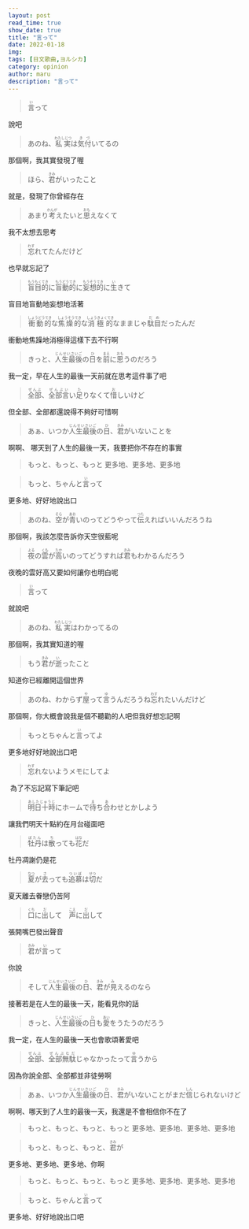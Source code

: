 ```yaml
---
layout: post
read_time: true
show_date: true
title: "言って"
date: 2022-01-18
img: 
tags: [日文歌曲,ヨルシカ]
category: opinion
author: maru
description: "言って"
---
```

><div><ruby><rb>言</rb><rt>い</rt></ruby>って</div>
說吧

><div>あのね、<ruby><rb>私実</rb><rt>わたしじつ</rt></ruby>は<ruby><rb>気付</rb><rt>きづ</rt></ruby>いてるの</div>
那個啊，我其實發現了喔

><div>ほら、<ruby><rb>君</rb><rt>きみ</rt></ruby>がいったこと</div>
就是，發現了你曾經存在

><div>あまり<ruby><rb>考</rb><rt>かんが</rt></ruby>えたいと<ruby><rb>思</rb><rt>おも</rt></ruby>えなくて</div>
我不太想去思考

><div><ruby><rb>忘</rb><rt>わす</rt></ruby>れてたんだけど</div>
也早就忘記了

><div><ruby><rb>盲目的</rb><rt>もうもくてき</rt></ruby>に<ruby><rb>盲動的</rb><rt>もうどうてき</rt></ruby>に<ruby><rb>妄想的</rb><rt>もうそうてき</rt></ruby>に<ruby><rb>生</rb><rt>い</rt></ruby>きて</div>
盲目地盲動地妄想地活著

><div><ruby><rb>衝動的</rb><rt>しょうどうてき</rt></ruby>な<ruby><rb>焦燥的</rb><rt>しょうそうてき</rt></ruby>な<ruby><rb>消極的</rb><rt>しょうきょくてき</rt></ruby>なままじゃ<ruby><rb>駄目</rb><rt>だめ</rt></ruby>だったんだ</div>
衝動地焦躁地消極得這樣下去不行啊

><div>きっと、<ruby><rb>人生最後</rb><rt>じんせいさいご</rt></ruby>の<ruby><rb>日</rb><rt>ひ</rt></ruby>を<ruby><rb>前</rb><rt>まえ</rt></ruby>に<ruby><rb>思</rb><rt>おも</rt></ruby>うのだろう</div>
我一定，早在人生的最後一天前就在思考這件事了吧

><div><ruby><rb>全部</rb><rt>ぜんぶ</rt></ruby>、<ruby><rb>全部言</rb><rt>ぜんぶい</rt></ruby>い<ruby><rb>足</rb><rt>た</rt></ruby>りなくて<ruby><rb>惜</rb><rt>お</rt></ruby>しいけど</div>
但全部、全部都還說得不夠好可惜啊

><div>あぁ、いつか<ruby><rb>人生最後</rb><rt>じんせいさいご</rt></ruby>の<ruby><rb>日</rb><rt>ひ</rt></ruby>、<ruby><rb>君</rb><rt>きみ</rt></ruby>がいないことを</div>
啊啊、 哪天到了人生的最後一天，我要把你不存在的事實

>もっと、もっと、もっと
更多地、更多地、更多地

><div>もっと、ちゃんと<ruby><rb>言</rb><rt>い</rt></ruby>って</div>
更多地、好好地說出口

><div>あのね、<ruby><rb>空</rb><rt>そら</rt></ruby>が<ruby><rb>青</rb><rt> あお</rt></ruby>いのってどうやって<ruby><rb>伝</rb><rt> つた</rt></ruby>えればいいんだろうね</div>
那個啊，我該怎麼告訴你天空很藍呢

><div><ruby><rb>夜</rb><rt>よる</rt></ruby>の<ruby><rb>雲</rb><rt>くも</rt></ruby>が<ruby><rb>高</rb><rt>たか</rt></ruby>いのってどうすれば<ruby><rb>君</rb><rt>きみ</rt></ruby>もわかるんだろう</div>
夜晚的雲好高又要如何讓你也明白呢

><div><ruby><rb>言</rb><rt>い</rt></ruby>って</div>
就說吧

><div>あのね、<ruby><rb>私実</rb><rt>わたしじつ</rt></ruby>はわかってるの</div>
那個啊，我其實知道的喔

><div>もう<ruby><rb>君</rb><rt>きみ</rt></ruby>が<ruby><rb>逝</rb><rt> い</rt></ruby>ったこと</div>
知道你已經離開這個世界

><div>あのね、わからず<ruby><rb>屋</rb><rt>や</rt></ruby>って<ruby><rb>言</rb><rt>ゆ</rt></ruby>うんだろうね<ruby><rb>忘</rb><rt>わす</rt></ruby>れたいんだけど</div>
那個啊，你大概會說我是個不聽勸的人吧但我好想忘記啊

><div>もっとちゃんと<ruby><rb>言</rb><rt>い</rt></ruby>ってよ</div>
更多地好好地說出口吧

><div><ruby><rb>忘</rb><rt>わす</rt></ruby>れないようメモにしてよ</div>
 為了不忘記寫下筆記吧

><div><ruby><rb>明日十時</rb><rt>あしたじゅうじ</rt></ruby>にホームで<ruby><rb>待</rb><rt>ま</rt></ruby>ち<ruby><rb>合</rb><rt>あ</rt></ruby>わせとかしよう</div>
讓我們明天十點約在月台碰面吧

><div><ruby><rb>牡丹</rb><rt>ぼたん</rt></ruby>は<ruby><rb>散</rb><rt>ち</rt></ruby>っても<ruby><rb>花</rb><rt>はな</rt></ruby>だ</div>
牡丹凋謝仍是花

><div><ruby><rb>夏</rb><rt>なつ</rt></ruby>が<ruby><rb>去</rb><rt>さ</rt></ruby>っても<ruby><rb>追慕</rb><rt>ついぼ</rt></ruby>は<ruby><rb>切</rb><rt>せつ</rt></ruby>だ</div>
夏天離去眷戀仍苦阿

><div><ruby><rb>口</rb><rt>くち</rt></ruby>に<ruby><rb>出</rb><rt>だ</rt></ruby>して　<ruby><rb>声</rb><rt>こえ</rt></ruby>に<ruby><rb>出</rb><rt>だ</rt></ruby>して</div>
張開嘴巴發出聲音

><div><ruby><rb>君</rb><rt>きみ</rt></ruby>が<ruby><rb>言</rb><rt>い</rt></ruby>って</div>
你說

><div>そして<ruby><rb>人生最後</rb><rt>じんせいさいご</rt></ruby>の<ruby><rb>日</rb><rt>ひ</rt></ruby>、<ruby><rb>君</rb><rt>きみ</rt></ruby>が<ruby><rb>見</rb><rt> み</rt></ruby>えるのなら</div>
接著若是在人生的最後一天，能看見你的話

><div>きっと、<ruby><rb>人生最後</rb><rt>じんせいさいご</rt></ruby>の<ruby><rb>日</rb><rt>ひ</rt></ruby>も<ruby><rb>愛</rb><rt>あい</rt></ruby>をうたうのだろう</div>
我一定，在人生的最後一天也會歌頌著愛吧

><div><ruby><rb>全部</rb><rt>ぜんぶ</rt></ruby>、<ruby><rb>全部無駄</rb><rt>ぜんぶむだ</rt></ruby>じゃなかったって<ruby><rb>言</rb><rt>ゆ</rt></ruby>うから</div>
因為你說全部、全部都並非徒勞啊

><div>あぁ、いつか<ruby><rb>人生最後</rb><rt>じんせいさいご</rt></ruby>の<ruby><rb>日</rb><rt>ひ</rt></ruby>、<ruby><rb>君</rb><rt>きみ</rt></ruby>がいないことがまだ<ruby><rb>信</rb><rt>しん</rt></ruby>じられないけど</div>
啊啊、哪天到了人生的最後一天，我還是不會相信你不在了

>もっと、もっと、もっと、もっと
更多地、更多地、更多地、更多地

><div>もっと、もっと、もっと、<ruby><rb>君</rb><rt>きみ</rt></ruby>が</div>
更多地、更多地、更多地、你啊

>もっと、もっと、もっと、もっと
更多地、更多地、更多地、更多地

><div>もっと、ちゃんと<ruby><rb>言</rb><rt>い</rt></ruby>って</div>
更多地、好好地說出口吧